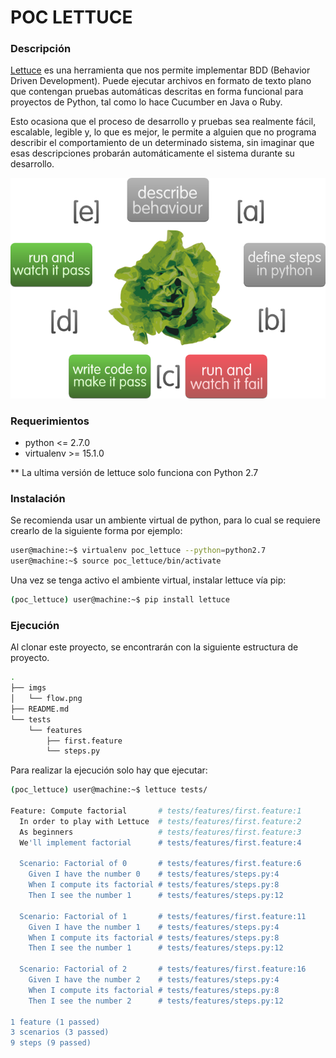 # POC LETTUCE

### Descripción

[Lettuce](http://lettuce.it/tutorial/simple.html#tutorial-simple) es una herramienta que nos permite implementar 
BDD (Behavior Driven Development). Puede ejecutar archivos en formato de texto plano
que contengan pruebas automáticas descritas en forma funcional para proyectos de Python, tal como lo hace Cucumber en Java
o Ruby.

Esto ocasiona que el proceso de desarrollo y pruebas sea realmente fácil, escalable, legible y, lo que es mejor, 
le permite a alguien que no programa describir el comportamiento de un determinado sistema, sin imaginar que esas 
descripciones probarán automáticamente el sistema durante su desarrollo.  
  

![Workflow](imgs/flow.png)

### Requerimientos

* python <= 2.7.0
* virtualenv >= 15.1.0 

** La ultima versión de lettuce solo funciona con Python 2.7

### Instalación

Se recomienda usar un ambiente virtual de python, para lo cual se requiere crearlo de la siguiente forma
por ejemplo:

```bash
user@machine:~$ virtualenv poc_lettuce --python=python2.7
user@machine:~$ source poc_lettuce/bin/activate
```

Una vez se tenga activo el ambiente virtual, instalar lettuce vía pip:
```bash
(poc_lettuce) user@machine:~$ pip install lettuce
```

### Ejecución

Al clonar este proyecto, se encontrarán con la siguiente estructura de proyecto.
```bash
.
├── imgs
│   └── flow.png
├── README.md
└── tests
    └── features
        ├── first.feature
        └── steps.py
```

Para realizar la ejecución solo hay que ejecutar:
```bash
(poc_lettuce) user@machine:~$ lettuce tests/  

Feature: Compute factorial       # tests/features/first.feature:1
  In order to play with Lettuce  # tests/features/first.feature:2
  As beginners                   # tests/features/first.feature:3
  We'll implement factorial      # tests/features/first.feature:4

  Scenario: Factorial of 0       # tests/features/first.feature:6
    Given I have the number 0    # tests/features/steps.py:4
    When I compute its factorial # tests/features/steps.py:8
    Then I see the number 1      # tests/features/steps.py:12

  Scenario: Factorial of 1       # tests/features/first.feature:11
    Given I have the number 1    # tests/features/steps.py:4
    When I compute its factorial # tests/features/steps.py:8
    Then I see the number 1      # tests/features/steps.py:12

  Scenario: Factorial of 2       # tests/features/first.feature:16
    Given I have the number 2    # tests/features/steps.py:4
    When I compute its factorial # tests/features/steps.py:8
    Then I see the number 2      # tests/features/steps.py:12

1 feature (1 passed)
3 scenarios (3 passed)
9 steps (9 passed)
```
